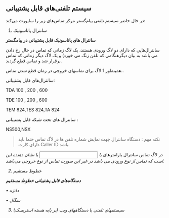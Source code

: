 ## سیستم تلفنی‌های قابل پشتیبانی

در حال حاضر سیستم تلفنی پیام‌گستر مرکز تماس‌های زیر را ساپورت می‌کند:

1.	سانترال پاناسونیک


**سانترال های پاناسونیک قابل پشتیبانی در پیامگستر**

سانترال‌هایی که دارای دو لاگ ورودی هستند،  یک لاگ زمانی که تماس در حال رخ دادن می باشد به بیان دیگرهنگامی که تلفن زنگ می خورد) و یک لاگ دیگر زمانی که تماس برقرار شد و تماس قطع گردید.

همینطور  1 لاگ برای تماسهای خروجی در زمان قطع شدن تماس..

 سانترال‌های قابل پشتیبانی:

TDA  100 , 200 , 600

TDE  100 , 200 , 600

TEM  824,TES  824,TA 824

سانترال های تحت شبکه قابل پشتیبانی  :

NS500,NSX

> نکته مهم : دستگاه سانترال جهت نمایش شماره تلفن ها در لاگ تماس حتما باید دارای کارت Caller ID باشد.

در لاگ تماس سانترال پارامترهای <I>یا <Input> یا <incoming> نشان دهنده این است که تماس از نوع ورودی می باشد در غیر این صورت تماس از نوع خروجی می‌باشد.

2.	خطوط مستقیم

**دستگاه‌های قابل پشتیبانی خطوط مستقیم**

•	دانژه

•	سگال


3.	سیستمهای تلفنی یا دستگاههای ویپ (بر پایه هسته استریسک)

